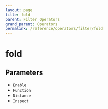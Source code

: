 ```yaml
---
layout: page
title: fold
parent: Filter Operators
grand_parent: Operators
permalink: /reference/operators/filter/fold
---
```


# fold

## Parameters

* `Enable`
* `Function`
* `Distance`
* `Inspect`

